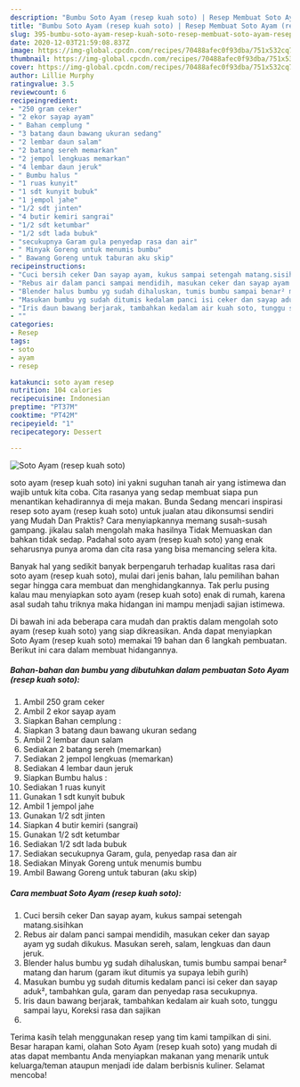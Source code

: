 ```yaml
---
description: "Bumbu Soto Ayam (resep kuah soto) | Resep Membuat Soto Ayam (resep kuah soto) Yang Sedap"
title: "Bumbu Soto Ayam (resep kuah soto) | Resep Membuat Soto Ayam (resep kuah soto) Yang Sedap"
slug: 395-bumbu-soto-ayam-resep-kuah-soto-resep-membuat-soto-ayam-resep-kuah-soto-yang-sedap
date: 2020-12-03T21:59:08.837Z
image: https://img-global.cpcdn.com/recipes/70488afec0f93dba/751x532cq70/soto-ayam-resep-kuah-soto-foto-resep-utama.jpg
thumbnail: https://img-global.cpcdn.com/recipes/70488afec0f93dba/751x532cq70/soto-ayam-resep-kuah-soto-foto-resep-utama.jpg
cover: https://img-global.cpcdn.com/recipes/70488afec0f93dba/751x532cq70/soto-ayam-resep-kuah-soto-foto-resep-utama.jpg
author: Lillie Murphy
ratingvalue: 3.5
reviewcount: 6
recipeingredient:
- "250 gram ceker"
- "2 ekor sayap ayam"
- " Bahan cemplung "
- "3 batang daun bawang ukuran sedang"
- "2 lembar daun salam"
- "2 batang sereh memarkan"
- "2 jempol lengkuas memarkan"
- "4 lembar daun jeruk"
- " Bumbu halus "
- "1 ruas kunyit"
- "1 sdt kunyit bubuk"
- "1 jempol jahe"
- "1/2 sdt jinten"
- "4 butir kemiri sangrai"
- "1/2 sdt ketumbar"
- "1/2 sdt lada bubuk"
- "secukupnya Garam gula penyedap rasa dan air"
- " Minyak Goreng untuk menumis bumbu"
- " Bawang Goreng untuk taburan aku skip"
recipeinstructions:
- "Cuci bersih ceker Dan sayap ayam, kukus sampai setengah matang.sisihkan"
- "Rebus air dalam panci sampai mendidih, masukan ceker dan sayap ayam yg sudah dikukus. Masukan sereh, salam, lengkuas dan daun jeruk."
- "Blender halus bumbu yg sudah dihaluskan, tumis bumbu sampai benar² matang dan harum (garam ikut ditumis ya supaya lebih gurih)"
- "Masukan bumbu yg sudah ditumis kedalam panci isi ceker dan sayap aduk², tambahkan gula, garam dan penyedap rasa secukupnya."
- "Iris daun bawang berjarak, tambahkan kedalam air kuah soto, tunggu sampai layu, Koreksi rasa dan sajikan"
- ""
categories:
- Resep
tags:
- soto
- ayam
- resep

katakunci: soto ayam resep 
nutrition: 104 calories
recipecuisine: Indonesian
preptime: "PT37M"
cooktime: "PT42M"
recipeyield: "1"
recipecategory: Dessert

---
```



![Soto Ayam (resep kuah soto)](https://img-global.cpcdn.com/recipes/70488afec0f93dba/751x532cq70/soto-ayam-resep-kuah-soto-foto-resep-utama.jpg)


soto ayam (resep kuah soto) ini yakni suguhan tanah air yang istimewa dan wajib untuk kita coba. Cita rasanya yang sedap membuat siapa pun menantikan kehadirannya di meja makan.
Bunda Sedang mencari inspirasi resep soto ayam (resep kuah soto) untuk jualan atau dikonsumsi sendiri yang Mudah Dan Praktis? Cara menyiapkannya memang susah-susah gampang. jikalau salah mengolah maka hasilnya Tidak Memuaskan dan bahkan tidak sedap. Padahal soto ayam (resep kuah soto) yang enak seharusnya punya aroma dan cita rasa yang bisa memancing selera kita.



Banyak hal yang sedikit banyak berpengaruh terhadap kualitas rasa dari soto ayam (resep kuah soto), mulai dari jenis bahan, lalu pemilihan bahan segar hingga cara membuat dan menghidangkannya. Tak perlu pusing kalau mau menyiapkan soto ayam (resep kuah soto) enak di rumah, karena asal sudah tahu triknya maka hidangan ini mampu menjadi sajian istimewa.


Di bawah ini ada beberapa cara mudah dan praktis dalam mengolah soto ayam (resep kuah soto) yang siap dikreasikan. Anda dapat menyiapkan Soto Ayam (resep kuah soto) memakai 19 bahan dan 6 langkah pembuatan. Berikut ini cara dalam membuat hidangannya.

<!--inarticleads1-->

##### Bahan-bahan dan bumbu yang dibutuhkan dalam pembuatan Soto Ayam (resep kuah soto):

1. Ambil 250 gram ceker
1. Ambil 2 ekor sayap ayam
1. Siapkan  Bahan cemplung :
1. Siapkan 3 batang daun bawang ukuran sedang
1. Ambil 2 lembar daun salam
1. Sediakan 2 batang sereh (memarkan)
1. Sediakan 2 jempol lengkuas (memarkan)
1. Sediakan 4 lembar daun jeruk
1. Siapkan  Bumbu halus :
1. Sediakan 1 ruas kunyit
1. Gunakan 1 sdt kunyit bubuk
1. Ambil 1 jempol jahe
1. Gunakan 1/2 sdt jinten
1. Siapkan 4 butir kemiri (sangrai)
1. Gunakan 1/2 sdt ketumbar
1. Sediakan 1/2 sdt lada bubuk
1. Sediakan secukupnya Garam, gula, penyedap rasa dan air
1. Sediakan  Minyak Goreng untuk menumis bumbu
1. Ambil  Bawang Goreng untuk taburan (aku skip)




<!--inarticleads2-->

##### Cara membuat Soto Ayam (resep kuah soto):

1. Cuci bersih ceker Dan sayap ayam, kukus sampai setengah matang.sisihkan
1. Rebus air dalam panci sampai mendidih, masukan ceker dan sayap ayam yg sudah dikukus. Masukan sereh, salam, lengkuas dan daun jeruk.
1. Blender halus bumbu yg sudah dihaluskan, tumis bumbu sampai benar² matang dan harum (garam ikut ditumis ya supaya lebih gurih)
1. Masukan bumbu yg sudah ditumis kedalam panci isi ceker dan sayap aduk², tambahkan gula, garam dan penyedap rasa secukupnya.
1. Iris daun bawang berjarak, tambahkan kedalam air kuah soto, tunggu sampai layu, Koreksi rasa dan sajikan
1. 




Terima kasih telah menggunakan resep yang tim kami tampilkan di sini. Besar harapan kami, olahan Soto Ayam (resep kuah soto) yang mudah di atas dapat membantu Anda menyiapkan makanan yang menarik untuk keluarga/teman ataupun menjadi ide dalam berbisnis kuliner. Selamat mencoba!

